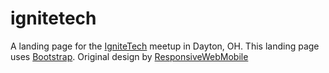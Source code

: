 ignitetech
==========

A landing page for the [IgniteTech](http://www.meetup.com/Ignite-Tech/) meetup in Dayton, OH. This landing page uses [Bootstrap](http://getbootstrap.com/). Original design by [ResponsiveWebMobile](http://www.responsivewebmobile.com/)
